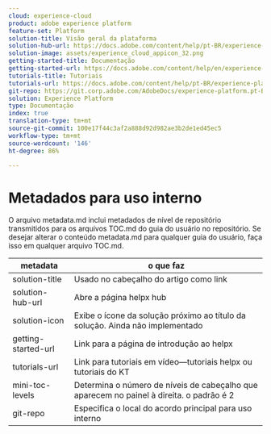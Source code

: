 ```yaml
---
cloud: experience-cloud
product: adobe experience platform
feature-set: Platform
solution-title: Visão geral da plataforma
solution-hub-url: https://docs.adobe.com/content/help/pt-BR/experience-platform/landing/home.html
solution-image: assets/experience_cloud_appicon_32.png
getting-started-title: Documentação
getting-started-url: https://docs.adobe.com/content/help/en/experience-platform/landing/documentation/overview.html
tutorials-title: Tutoriais
tutorials-url: https://docs.adobe.com/content/help/pt-BR/experience-platform/tutorials/home.html
git-repo: https://git.corp.adobe.com/AdobeDocs/experience-platform.pt-BR
solution: Experience Platform
type: Documentação
index: true
translation-type: tm+mt
source-git-commit: 100e17f44c3af2a888d92d982ae3b2de1ed45ec5
workflow-type: tm+mt
source-wordcount: '146'
ht-degree: 86%

---
```



# Metadados para uso interno

O arquivo metadata.md inclui metadados de nível de repositório transmitidos para os arquivos TOC.md do guia do usuário no repositório. Se desejar alterar o conteúdo metadata.md para qualquer guia do usuário, faça isso em qualquer arquivo TOC.md.

| metadata | o que faz |
|--- |--- |
| solution-title | Usado no cabeçalho do artigo como link |
| solution-hub-url | Abre a página helpx hub |
| solution-icon | Exibe o ícone da solução próximo ao título da solução. Ainda não implementado |
| getting-started-url | Link para a página de introdução ao helpx |
| tutorials-url | Link para tutoriais em vídeo—tutoriais helpx ou tutoriais do KT |
| mini-toc-levels | Determina o número de níveis de cabeçalho que aparecem no painel à direita. o padrão é 2 |
| git-repo | Especifica o local do acordo principal para uso interno |
